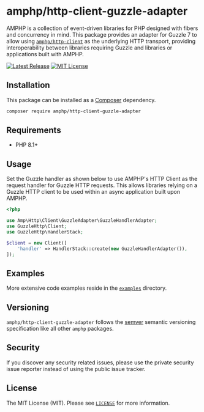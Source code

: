 # amphp/http-client-guzzle-adapter

AMPHP is a collection of event-driven libraries for PHP designed with fibers and concurrency in mind.
This package provides an adapter for Guzzle 7 to allow using [`amphp/http-client`](https://github.com/amphp/http-client) as the underlying HTTP transport, providing interoperability between libraries requiring Guzzle and libraries or applications built with AMPHP.

[![Latest Release](https://img.shields.io/github/release/amphp/http-client-guzzle-adapter.svg?style=flat-square)](https://github.com/amphp/http-client-guzzle-adapter/releases)
[![MIT License](https://img.shields.io/badge/license-MIT-blue.svg?style=flat-square)](https://github.com/amphp/http-client-guzzle-adapter/blob/1.x/LICENSE)

## Installation

This package can be installed as a [Composer](https://getcomposer.org/) dependency.

```bash
composer require amphp/http-client-guzzle-adapter
```

## Requirements

- PHP 8.1+

## Usage

Set the Guzzle handler as shown below to use AMPHP's HTTP Client as the request handler for Guzzle HTTP requests. This allows libraries relying on a Guzzle HTTP client to be used within an async application built upon AMPHP.

```php
<?php

use Amp\Http\Client\GuzzleAdapter\GuzzleHandlerAdapter;
use GuzzleHttp\Client;
use GuzzleHttp\HandlerStack;

$client = new Client([
    'handler' => HandlerStack::create(new GuzzleHandlerAdapter()),
]);
```

## Examples

More extensive code examples reside in the [`examples`](./examples) directory.

## Versioning

`amphp/http-client-guzzle-adapter` follows the [semver](http://semver.org/) semantic versioning specification like all other `amphp` packages.

## Security

If you discover any security related issues, please use the private security issue reporter instead of using the public issue tracker.

## License

The MIT License (MIT). Please see [`LICENSE`](./LICENSE) for more information.
